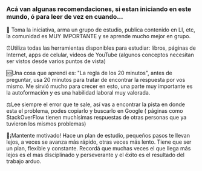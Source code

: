 ### Acá van algunas recomendaciones, si estan iniciando en este mundo, ó para leer de vez en cuando...    

🏴 Toma la iniciativa, arma un grupo de estudio, publica contenido en LI, etc, la comunidad es MUY IMPORTANTE y se aprende mucho mejor en grupo.

⏰Utiliza todas las herramientas disponibles para estudiar: libros, páginas de Internet, apps de celular, videos de YouTube (algunos conceptos necesitan ser vistos desde varios puntos de vista)

🆘Una cosa que aprendí es: "La regla de los 20 minutos", antes de preguntar, usa 20 minutos para tratar de encontrar la respuesta por vos mismo. Me sirvió mucho para crecer en esto, una parte muy importante es la autoformación y es una habilidad laboral muy valorada.

⚖️Lee siempre el error que te sale, así vas a encontrar la pista en donde esta el problema, podes copiarlo y buscarlo en Google ( páginas como StackOverFlow tienen muchísimas respuestas de otras personas que ya tuvieron los mismos problemas)

🍎¡Mantente motivado! Hace un plan de estudio, pequeños pasos te llevan lejos, a veces se avanza más rápido, otras veces más lento. Tiene que ser un plan, flexible y constante. Recordá que muchas veces el que llega más lejos es el mas disciplinado y perseverante y el éxito es el resultado del trabajo arduo.

